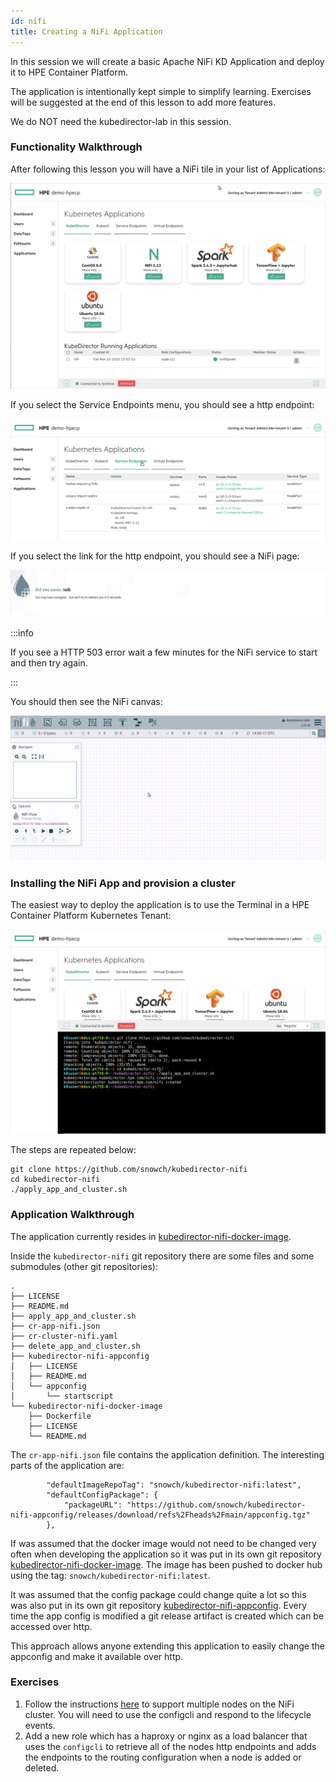```yaml
---
id: nifi 
title: Creating a NiFi Application
---
```


In this session we will create a basic Apache NiFi KD Application and deploy it to HPE Container Platform.

The application is intentionally kept simple to simplify learning.  Exercises will be suggested at the end of this lesson to add more features.

We do NOT need the kubedirector-lab in this session.

### Functionality Walkthrough

After following this lesson you will have a NiFi tile in your list of Applications:

![NiFi Tile](/img/nifi_tile.png)

If you select the Service Endpoints menu, you should see a http endpoint: 

![NiFi Service](/img/nifi_service.png)

If you select the link for the http endpoint, you should see a NiFi page:

![NiFi Link](/img/nifi_link.png)

:::info

If you see a HTTP 503 error wait a few minutes for the NiFi service to start and then try again.

:::

You should then see the NiFi canvas:

![NiFi Canvas](/img/nifi_canvas.png)

### Installing the NiFi App and provision a cluster

The easiest way to deploy the application is to use the Terminal in a HPE Container Platform Kubernetes Tenant:

![NiFi Install](/img/nifi_install.png)

The steps are repeated below:

```
git clone https://github.com/snowch/kubedirector-nifi
cd kubedirector-nifi
./apply_app_and_cluster.sh
```

### Application Walkthrough

The application currently resides in [kubedirector-nifi-docker-image](https://github.com/snowch/kubedirector-nifi).

Inside the `kubedirector-nifi` git repository there are some files and some submodules (other git repositories):

```
.
├── LICENSE
├── README.md
├── apply_app_and_cluster.sh
├── cr-app-nifi.json
├── cr-cluster-nifi.yaml
├── delete_app_and_cluster.sh
├── kubedirector-nifi-appconfig
│   ├── LICENSE
│   ├── README.md
│   └── appconfig
│       └── startscript
└── kubedirector-nifi-docker-image
    ├── Dockerfile
    ├── LICENSE
    └── README.md
```

The `cr-app-nifi.json` file contains the application definition.  The interesting parts of the application are:

```
        "defaultImageRepoTag": "snowch/kubedirector-nifi:latest",
        "defaultConfigPackage": {
            "packageURL": "https://github.com/snowch/kubedirector-nifi-appconfig/releases/download/refs%2Fheads%2Fmain/appconfig.tgz"
        },
```

If was assumed that the docker image would not need to be changed very often when developing the application so it was put in its own git repository [kubedirector-nifi-docker-image](https://github.com/snowch/kubedirector-nifi-docker-image).   The image has been pushed to docker hub using the tag: `snowch/kubedirector-nifi:latest`.

It was assumed that the config package could change quite a lot so this was also put in its own git repository [kubedirector-nifi-appconfig](https://github.com/snowch/kubedirector-nifi-appconfig).  Every time the app config is modified a git release artifact is created which can be accessed over http.

This approach allows anyone extending this application to easily change the appconfig and make it available over http.

### Exercises

 1. Follow the instructions [here](https://pierrevillard.com/2016/08/13/apache-nifi-1-0-0-cluster-setup/) to support multiple nodes on the NiFi cluster.  You will need to use the configcli and respond to the lifecycle events.
 2. Add a new role which has a haproxy or nginx as a load balancer that uses the `configcli` to retrieve all of the nodes http endpoints and adds the endpoints to the routing configuration when a node is added or deleted.
